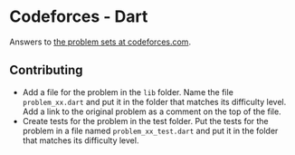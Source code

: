 # Codeforces - Dart

Answers to [the problem sets at codeforces.com](https://codeforces.com/problemset?order=BY_RATING_ASC).

## Contributing

- Add a file for the problem in the `lib` folder. Name the file `problem_xx.dart` and put it in the folder that matches its difficulty level. Add a link to the original problem as a comment on the top of the file.
- Create tests for the problem in the test folder. Put the tests for the problem in a file named `problem_xx_test.dart` and put it in the folder that matches its difficulty level.